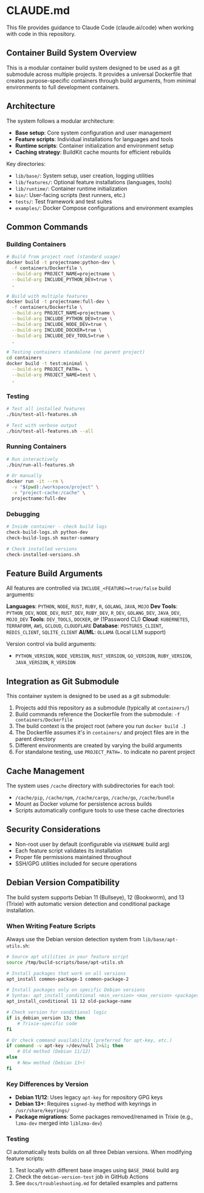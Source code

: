 # CLAUDE.md

This file provides guidance to Claude Code (claude.ai/code) when working with code in this repository.

## Container Build System Overview

This is a modular container build system designed to be used as a git submodule across multiple projects. It provides a universal Dockerfile that creates purpose-specific containers through build arguments, from minimal environments to full development containers.

## Architecture

The system follows a modular architecture:

- **Base setup**: Core system configuration and user management
- **Feature scripts**: Individual installations for languages and tools
- **Runtime scripts**: Container initialization and environment setup
- **Caching strategy**: BuildKit cache mounts for efficient rebuilds

Key directories:

- `lib/base/`: System setup, user creation, logging utilities
- `lib/features/`: Optional feature installations (languages, tools)
- `lib/runtime/`: Container runtime initialization
- `bin/`: User-facing scripts (test runners, etc.)
- `tests/`: Test framework and test suites
- `examples/`: Docker Compose configurations and environment examples

## Common Commands

### Building Containers

```bash
# Build from project root (standard usage)
docker build -t projectname:python-dev \
  -f containers/Dockerfile \
  --build-arg PROJECT_NAME=projectname \
  --build-arg INCLUDE_PYTHON_DEV=true \
  .

# Build with multiple features
docker build -t projectname:full-dev \
  -f containers/Dockerfile \
  --build-arg PROJECT_NAME=projectname \
  --build-arg INCLUDE_PYTHON_DEV=true \
  --build-arg INCLUDE_NODE_DEV=true \
  --build-arg INCLUDE_DOCKER=true \
  --build-arg INCLUDE_DEV_TOOLS=true \
  .

# Testing containers standalone (no parent project)
cd containers
docker build -t test:minimal \
  --build-arg PROJECT_PATH=. \
  --build-arg PROJECT_NAME=test \
  .
```

### Testing

```bash
# Test all installed features
./bin/test-all-features.sh

# Test with verbose output
./bin/test-all-features.sh --all
```

### Running Containers

```bash
# Run interactively
./bin/run-all-features.sh

# Or manually
docker run -it --rm \
  -v "$(pwd):/workspace/project" \
  -v "project-cache:/cache" \
  projectname:full-dev
```

### Debugging

```bash
# Inside container - check build logs
check-build-logs.sh python-dev
check-build-logs.sh master-summary

# Check installed versions
check-installed-versions.sh
```

## Feature Build Arguments

All features are controlled via `INCLUDE_<FEATURE>=true/false` build arguments:

**Languages**: `PYTHON`, `NODE`, `RUST`, `RUBY`, `R`, `GOLANG`, `JAVA`, `MOJO`
**Dev Tools**: `PYTHON_DEV`, `NODE_DEV`, `RUST_DEV`, `RUBY_DEV`, `R_DEV`, `GOLANG_DEV`, `JAVA_DEV`, `MOJO_DEV`
**Tools**: `DEV_TOOLS`, `DOCKER`, `OP` (1Password CLI)
**Cloud**: `KUBERNETES`, `TERRAFORM`, `AWS`, `GCLOUD`, `CLOUDFLARE`
**Database**: `POSTGRES_CLIENT`, `REDIS_CLIENT`, `SQLITE_CLIENT`
**AI/ML**: `OLLAMA` (Local LLM support)

Version control via build arguments:

- `PYTHON_VERSION`, `NODE_VERSION`, `RUST_VERSION`, `GO_VERSION`, `RUBY_VERSION`, `JAVA_VERSION`, `R_VERSION`

## Integration as Git Submodule

This container system is designed to be used as a git submodule:

1. Projects add this repository as a submodule (typically at `containers/`)
2. Build commands reference the Dockerfile from the submodule: `-f containers/Dockerfile`
3. The build context is the project root (where you run `docker build .`)
4. The Dockerfile assumes it's in `containers/` and project files are in the parent directory
5. Different environments are created by varying the build arguments
6. For standalone testing, use `PROJECT_PATH=.` to indicate no parent project

## Cache Management

The system uses `/cache` directory with subdirectories for each tool:

- `/cache/pip`, `/cache/npm`, `/cache/cargo`, `/cache/go`, `/cache/bundle`
- Mount as Docker volume for persistence across builds
- Scripts automatically configure tools to use these cache directories

## Security Considerations

- Non-root user by default (configurable via `USERNAME` build arg)
- Each feature script validates its installation
- Proper file permissions maintained throughout
- SSH/GPG utilities included for secure operations

## Debian Version Compatibility

The build system supports Debian 11 (Bullseye), 12 (Bookworm), and 13 (Trixie) with automatic version detection and conditional package installation.

### When Writing Feature Scripts

Always use the Debian version detection system from `lib/base/apt-utils.sh`:

```bash
# Source apt utilities in your feature script
source /tmp/build-scripts/base/apt-utils.sh

# Install packages that work on all versions
apt_install common-package-1 common-package-2

# Install packages only on specific Debian versions
# Syntax: apt_install_conditional <min_version> <max_version> <packages...>
apt_install_conditional 11 12 old-package-name

# Check version for conditional logic
if is_debian_version 13; then
    # Trixie-specific code
fi

# Or check command availability (preferred for apt-key, etc.)
if command -v apt-key >/dev/null 2>&1; then
    # Old method (Debian 11/12)
else
    # New method (Debian 13+)
fi
```

### Key Differences by Version

- **Debian 11/12**: Uses legacy `apt-key` for repository GPG keys
- **Debian 13+**: Requires `signed-by` method with keyrings in `/usr/share/keyrings/`
- **Package migrations**: Some packages removed/renamed in Trixie (e.g., `lzma-dev` merged into `liblzma-dev`)

### Testing

CI automatically tests builds on all three Debian versions. When modifying feature scripts:

1. Test locally with different base images using `BASE_IMAGE` build arg
2. Check the `debian-version-test` job in GitHub Actions
3. See `docs/troubleshooting.md` for detailed examples and patterns
